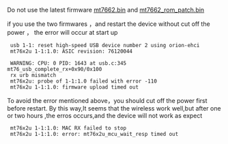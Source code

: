 Do not use the latest firmware    [mt7662.bin](https://git.kernel.org/pub/scm/linux/kernel/git/firmware/linux-firmware.git/tree/mt7662.bin) and   [mt7662_rom_patch.bin](https://git.kernel.org/pub/scm/linux/kernel/git/firmware/linux-firmware.git/tree/mt7662_rom_patch.bin) 

if you use the two firmwares ，and restart the device without cut off the power ， the error will  occur at start up

     usb 1-1: reset high-speed USB device number 2 using orion-ehci
     mt76x2u 1-1:1.0: ASIC revision: 76120044
     
     WARNING: CPU: 0 PID: 1643 at usb.c:345 mt76_usb_complete_rx+0x90/0x100
     rx urb mismatch
     mt76x2u: probe of 1-1:1.0 failed with error -110
     mt76x2u 1-1:1.0: firmware upload timed out 

To avoid the error mentioned above，you should cut off the power first before restart. By this way,It seems that the wireless work well,but after one or two hours ,the erros occurs,and the device will not work as expect 

     mt76x2u 1-1:1.0: MAC RX failed to stop
     mt76x2u 1-1:1.0: error: mt76x2u_mcu_wait_resp timed out
   
